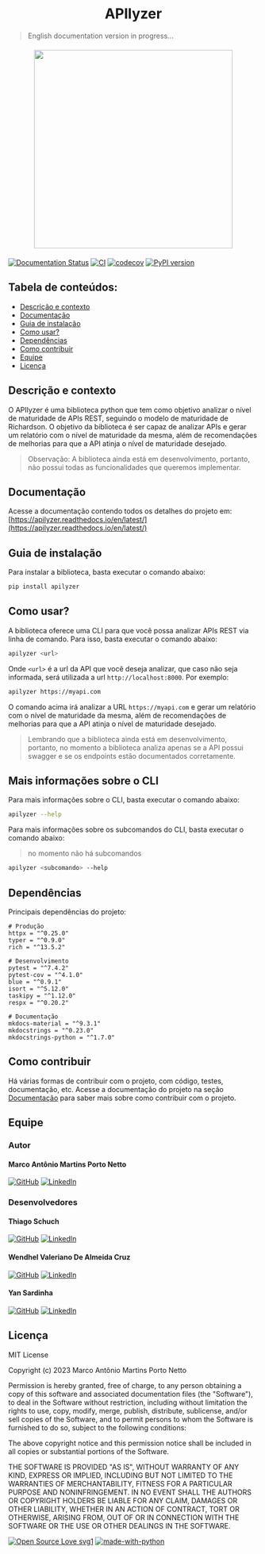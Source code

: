<h1 align="center"> APIlyzer </h1>

> English documentation version in progress...

<img src="https://apilizer.readthedocs.io/en/latest/assets/temp_logo.jpg" width="400" style="display: block; margin: 20px auto;">



[![Documentation Status](https://readthedocs.org/projects/apilyzer/badge/?version=latest)](https://apilyzer.readthedocs.io/en/latest/?badge=latest)
[![CI](https://github.com/tchez/apilyzer/actions/workflows/pipeline.yaml/badge.svg)](https://github.com/tchez/apilyzer/actions/workflows/pipeline.yaml)
[![codecov](https://codecov.io/gh/tchez/apilyzer/branch/main/graph/badge.svg?token=OVQQF4IQY2)](https://codecov.io/gh/tchez/apilyzer)
[![PyPI version](https://badge.fury.io/py/apilyzer.svg)](https://badge.fury.io/py/apilyzer)

## Tabela de conteúdos:

- [Descrição e contexto](#descrição-e-contexto)
- [Documentação](#documentação)
- [Guia de instalação](#guia-de-instalação)
- [Como usar?](#como-usar)
- [Dependências](#dependências)
- [Como contribuir](#como-contribuir)
- [Equipe](#equipe)
- [Licença](#licença)


## Descrição e contexto

O APIlyzer é uma biblioteca python que tem como objetivo analizar o nível de maturidade de APIs REST, seguindo o modelo de maturidade de Richardson. O objetivo da biblioteca é ser capaz de analizar APIs e gerar um relatório com o nível de maturidade da mesma, além de recomendações de melhorias para que a API atinja o nível de maturidade desejado.
> Observação: A biblioteca ainda está em desenvolvimento, portanto, não possui todas as funcionalidades que queremos implementar.


## Documentação

Acesse a documentação contendo todos os detalhes do projeto em: 
[https://apilyzer.readthedocs.io/en/latest/](https://apilyzer.readthedocs.io/en/latest/)

 
## Guia de instalação

Para instalar a biblioteca, basta executar o comando abaixo:

```bash
pip install apilyzer
```

## Como usar?

A biblioteca oferece uma CLI para que você possa analizar APIs REST via linha de comando. Para isso, basta executar o comando abaixo:

```bash
apilyzer <url>
```

Onde `<url>` é a url da API que você deseja analizar, que caso não seja informada, será utilizada a url `http://localhost:8000`. Por exemplo:

```bash
apilyzer https://myapi.com
```

O comando acima irá analizar a URL `https://myapi.com` e gerar um relatório com o nível de maturidade da mesma, além de recomendações de melhorias para que a API atinja o nível de maturidade desejado.
> Lembrando que a biblioteca ainda está em desenvolvimento, portanto, no momento a biblioteca analiza apenas se a API possui swagger e se os endpoints estão documentados corretamente.


## Mais informações sobre o CLI

Para mais informações sobre o CLI, basta executar o comando abaixo:

```bash
apilyzer --help
```

Para mais informações sobre os subcomandos do CLI, basta executar o comando abaixo:
> no momento não há subcomandos

```bash
apilyzer <subcomando> --help
```


## Dependências

Principais dependências do projeto:

    # Produção
    httpx = "^0.25.0"
    typer = "^0.9.0"
    rich = "^13.5.2"

    # Desenvolvimento
    pytest = "^7.4.2"
    pytest-cov = "^4.1.0"
    blue = "^0.9.1"
    isort = "^5.12.0"
    taskipy = "^1.12.0"
    respx = "^0.20.2"

    # Documentação
    mkdocs-material = "^9.3.1"
    mkdocstrings = "^0.23.0"
    mkdocstrings-python = "^1.7.0"


## Como contribuir

Há várias formas de contribuir com o projeto, com código, testes, documentação, etc.
Acesse a documentação do projeto na seção [Documentação](#documentação) para saber mais sobre como contribuir com o projeto.


## Equipe

### Autor

#### Marco Antônio Martins Porto Netto

[![GitHub](https://img.shields.io/badge/github-%23121011.svg?style=for-the-badge&logo=github&logoColor=white)](https://github.com/Tchez/)
[![LinkedIn](https://img.shields.io/badge/linkedin-%230077B5.svg?style=for-the-badge&logo=linkedin&logoColor=white)](https://www.linkedin.com/in/tchez/)

### Desenvolvedores

#### Thiago Schuch

[![GitHub](https://img.shields.io/badge/github-%23121011.svg?style=for-the-badge&logo=github&logoColor=white)](https://github.com/Thigschuch/)
[![LinkedIn](https://img.shields.io/badge/linkedin-%230077B5.svg?style=for-the-badge&logo=linkedin&logoColor=white)](https://www.linkedin.com/in/thiago-schuch/)

#### Wendhel Valeriano De Almeida Cruz

[![GitHub](https://img.shields.io/badge/github-%23121011.svg?style=for-the-badge&logo=github&logoColor=white)](https://github.com/wendhelv/)
[![LinkedIn](https://img.shields.io/badge/linkedin-%230077B5.svg?style=for-the-badge&logo=linkedin&logoColor=white)](https://www.linkedin.com/in/wendhelvaleriano/)

#### Yan Sardinha

[![GitHub](https://img.shields.io/badge/github-%23121011.svg?style=for-the-badge&logo=github&logoColor=white)](https://github.com/YanSardinha/)
[![LinkedIn](https://img.shields.io/badge/linkedin-%230077B5.svg?style=for-the-badge&logo=linkedin&logoColor=white)](https://www.linkedin.com/in/yan-sardinha/)


## Licença

MIT License

Copyright (c) 2023 Marco Antônio Martins Porto Netto

Permission is hereby granted, free of charge, to any person obtaining a copy
of this software and associated documentation files (the "Software"), to deal
in the Software without restriction, including without limitation the rights
to use, copy, modify, merge, publish, distribute, sublicense, and/or sell
copies of the Software, and to permit persons to whom the Software is
furnished to do so, subject to the following conditions:

The above copyright notice and this permission notice shall be included in all
copies or substantial portions of the Software.

THE SOFTWARE IS PROVIDED "AS IS", WITHOUT WARRANTY OF ANY KIND, EXPRESS OR
IMPLIED, INCLUDING BUT NOT LIMITED TO THE WARRANTIES OF MERCHANTABILITY,
FITNESS FOR A PARTICULAR PURPOSE AND NONINFRINGEMENT. IN NO EVENT SHALL THE
AUTHORS OR COPYRIGHT HOLDERS BE LIABLE FOR ANY CLAIM, DAMAGES OR OTHER
LIABILITY, WHETHER IN AN ACTION OF CONTRACT, TORT OR OTHERWISE, ARISING FROM,
OUT OF OR IN CONNECTION WITH THE SOFTWARE OR THE USE OR OTHER DEALINGS IN THE
SOFTWARE.


[![Open Source Love svg1](https://badges.frapsoft.com/os/v1/open-source.svg?v=103)](https://github.com/ellerbrock/open-source-badges/)
[![made-with-python](https://img.shields.io/badge/Made%20with-Python-1f425f.svg)](https://www.python.org/)
